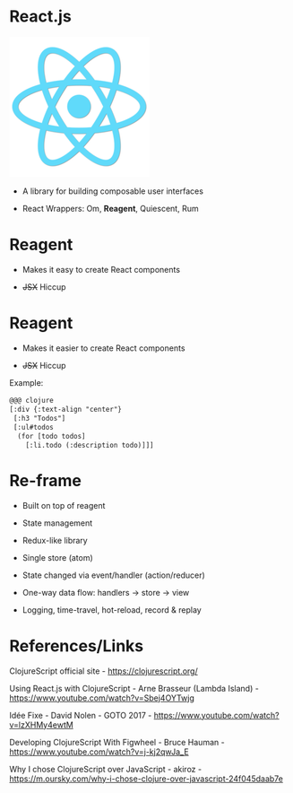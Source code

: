 <!SLIDE react bullets incremental>

# React.js

<img class="react-logo" src="../_images/react.png" alt="react logo" />

* A library for building composable user interfaces

* React Wrappers: Om, **Reagent**, Quiescent, Rum


<!SLIDE reagent incremental>

# Reagent

* Makes it easy to create React components

* ~~JSX~~ Hiccup

<!SLIDE reagent>

# Reagent

* Makes it easier to create React components

* ~~JSX~~ Hiccup

Example:

    @@@ clojure
    [:div {:text-align "center"}
     [:h3 "Todos"]
     [:ul#todos
      (for [todo todos]
        [:li.todo (:description todo)]]]

<!SLIDE re-frame bullets incremental>

# Re-frame

* Built on top of reagent

* State management

* Redux-like library

* Single store (atom)

* State changed via event/handler (action/reducer)

* One-way data flow: handlers -> store -> view

* Logging, time-travel, hot-reload, record & replay

<!SLIDE references>

# References/Links

ClojureScript official site - https://clojurescript.org/

Using React.js with ClojureScript - Arne Brasseur (Lambda Island) - https://www.youtube.com/watch?v=Sbej4OYTwjg

Idée Fixe - David Nolen - GOTO 2017 - https://www.youtube.com/watch?v=lzXHMy4ewtM

Developing ClojureScript With Figwheel - Bruce Hauman - https://www.youtube.com/watch?v=j-kj2qwJa_E

Why I chose ClojureScript over JavaScript - akiroz - https://m.oursky.com/why-i-chose-clojure-over-javascript-24f045daab7e
